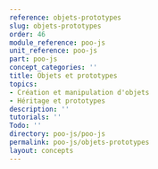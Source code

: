 ```yaml
---
reference: objets-prototypes
slug: objets-prototypes
order: 46
module_reference: poo-js
unit_reference: poo-js
part: poo-js
concept_categories: ''
title: Objets et prototypes
topics:
- Création et manipulation d'objets
- Héritage et prototypes
description: ''
tutorials: ''
Todo: ''
directory: poo-js/poo-js
permalink: poo-js/objets-prototypes
layout: concepts
---
```

